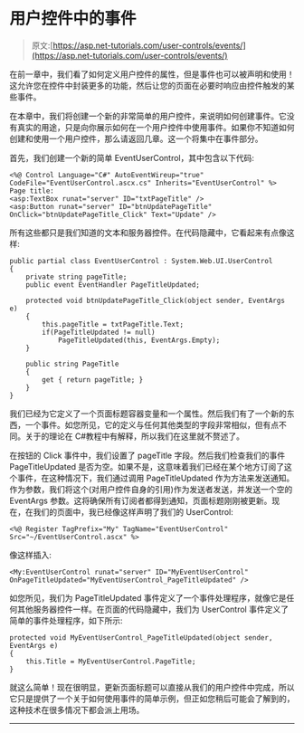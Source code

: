 # 用户控件中的事件

> 原文:[https://asp.net-tutorials.com/user-controls/events/](https://asp.net-tutorials.com/user-controls/events/)

在前一章中，我们看了如何定义用户控件的属性，但是事件也可以被声明和使用！这允许您在控件中封装更多的功能，然后让您的页面在必要时响应由控件触发的某些事件。

在本章中，我们将创建一个新的非常简单的用户控件，来说明如何创建事件。它没有真实的用途，只是向你展示如何在一个用户控件中使用事件。如果你不知道如何创建和使用一个用户控件，那么请返回几章。这一个将集中在事件部分。

首先，我们创建一个新的简单 EventUserControl，其中包含以下代码:

```
<%@ Control Language="C#" AutoEventWireup="true" CodeFile="EventUserControl.ascx.cs" Inherits="EventUserControl" %>
Page title: 
<asp:TextBox runat="server" ID="txtPageTitle" />
<asp:Button runat="server" ID="btnUpdatePageTitle" OnClick="btnUpdatePageTitle_Click" Text="Update" />
```

所有这些都只是我们知道的文本和服务器控件。在代码隐藏中，它看起来有点像这样:

```
public partial class EventUserControl : System.Web.UI.UserControl
{
    private string pageTitle;
    public event EventHandler PageTitleUpdated;

    protected void btnUpdatePageTitle_Click(object sender, EventArgs e)
    {
        this.pageTitle = txtPageTitle.Text;
        if(PageTitleUpdated != null)
            PageTitleUpdated(this, EventArgs.Empty);
    }

    public string PageTitle
    {
        get { return pageTitle; }
    }
}
```

<input type="hidden" name="IL_IN_ARTICLE">

我们已经为它定义了一个页面标题容器变量和一个属性。然后我们有了一个新的东西，一个事件。如您所见，它的定义与任何其他类型的字段非常相似，但有点不同。关于的理论在 C#教程中有解释，所以我们在这里就不赘述了。

在按钮的 Click 事件中，我们设置了 pageTitle 字段。然后我们检查我们的事件 PageTitleUpdated 是否为空。如果不是，这意味着我们已经在某个地方订阅了这个事件，在这种情况下，我们通过调用 PageTitleUpdated 作为方法来发送通知。作为参数，我们将这个(对用户控件自身的引用)作为发送者发送，并发送一个空的 EventArgs 参数。这将确保所有订阅者都得到通知，页面标题刚刚被更新。现在，在我们的页面中，我已经像这样声明了我们的 UserControl:

```
<%@ Register TagPrefix="My" TagName="EventUserControl" Src="~/EventUserControl.ascx" %>
```

像这样插入:

```
<My:EventUserControl runat="server" ID="MyEventUserControl" OnPageTitleUpdated="MyEventUserControl_PageTitleUpdated" />
```

如您所见，我们为 PageTitleUpdated 事件定义了一个事件处理程序，就像它是任何其他服务器控件一样。在页面的代码隐藏中，我们为 UserControl 事件定义了简单的事件处理程序，如下所示:

```
protected void MyEventUserControl_PageTitleUpdated(object sender, EventArgs e)
{
    this.Title = MyEventUserControl.PageTitle;
}
```

就这么简单！现在很明显，更新页面标题可以直接从我们的用户控件中完成，所以它只是提供了一个关于如何使用事件的简单示例，但正如您稍后可能会了解到的，这种技术在很多情况下都会派上用场。

* * *
